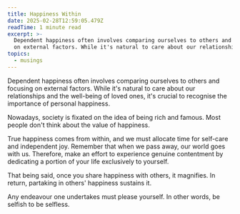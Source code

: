 ```yaml
---
title: Happiness Within
date: 2025-02-28T12:59:05.479Z
readTime: 1 minute read
excerpt: >-
  Dependent happiness often involves comparing ourselves to others and focusing
  on external factors. While it's natural to care about our relationships ...
topics:
  - musings
---
```

Dependent happiness often involves comparing ourselves to others and focusing on external factors. While it's natural to care about our relationships and the well-being of loved ones, it's crucial to recognise the importance of personal happiness.
 
 Nowadays, society is fixated on the idea of being rich and famous. Most people don't think about the value of happiness.
 
 True happiness comes from within, and we must allocate time for self-care and independent joy. Remember that when we pass away, our world goes with us. Therefore, make an effort to experience genuine contentment by dedicating a portion of your life exclusively to yourself.
 
 That being said, once you share happiness with others, it magnifies. In return, partaking in others' happiness sustains it.
 
 Any endeavour one undertakes must please yourself. In other words, be selfish to be selfless.
